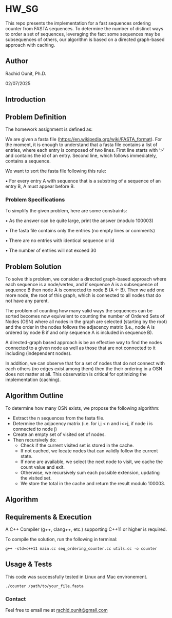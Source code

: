 # HW_SG
This repo presents the implementation for a fast sequences ordering counter from FASTA sequences.
To determine the number of distinct ways to order a set of sequences, leveraging the fact some sequences 
may be subsequences of others, our algorithm is based on a directed graph-based approach with caching.

## Author
Rachid Ounit, Ph.D.

02/07/2025

## Introduction

## Problem Definition
The homework assignment is defined as:

We are given a fasta file (https://en.wikipedia.org/wiki/FASTA_format). For the
moment, it is enough to understand that a fasta file contains a list of entries, where
each entry is composed of two lines. First line starts with ‘>’ and contains the id of an
entry. Second line, which follows immediately, contains a sequence.

We want to sort the fasta file following this rule:

• For every entry A with sequence that is a substring of a sequence of an entry
B, A must appear before B.

### Problem Specifications

To simplify the given problem, here are some constraints:

• As the answer can be quite large, print the answer (modulo 100003)

• The fasta file contains only the entries (no empty lines or comments)

• There are no entries with identical sequence or id

• The number of entries will not exceed 30


## Problem Solution

To solve this problem, we consider a directed graph-based approach where
each sequence is a node/vertex, and if sequence A is a subsequence
of sequence B then node A is connected to node B (A <- B).
Then we add one more node, the root of this graph, which is connected
to all nodes that do not have any parent.

The problem of counting how many valid ways the sequences can be sorted
becomes now equivalent to counting the number of Ordered Sets of Nodes
(OSN) where all nodes in the graph are selected (starting by the root) and
the order in the nodes follows the adjacency matrix (i.e., node A is 
ordered by node B if and only sequence A is included in sequence B).

A directed-graph based approach is be an effective way to find the nodes
connected to a given node as well as those that are not connected to it 
including (independent nodes).

In addition, we can observe that for a set of nodes that do not connect
with each others (no edges exist among them) then the their ordering
in a OSN does not matter at all. This observation is critical for optimizing
the implementation (caching).

## Algorithm Outline

To determine how many OSN exists, we propose the following algorithm:
- Extract the n sequences from the fasta file.
- Determine the adjacency matrix (i.e. for i,j < n and i<>j, if node i is connected to node j)
- Create an empty set of visited set of nodes.
- Then recursively do:
  - Check if the current visited set is stored in the cache.
  - If not cached, we locate nodes that can validly follow the current state.
  - If none are available, we select the next node to visit, we cache the count value and exit.
  - Otherwise, we recursively sum each possible extension, updating the visited set.
  - We store the total in the cache and return the result modulo 100003.

## Algorithm

## Requirements & Execution
A C++ Compiler (g++, clang++, etc.) supporting C++11 or higher is required.

To compile the solution, run the following in terminal:
```
g++ -std=c++11 main.cc seq_ordering_counter.cc utils.cc -o counter
```

## Usage & Tests
This code was successfully tested in Linux and Mac environement.

```
./counter /path/to/your_file.fasta
```

### Contact
Feel free to email me at rachid.ounit@gmail.com
